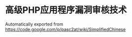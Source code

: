 # 高级PHP应用程序漏洞审核技术
Automatically exported from https://code.google.com/p/pasc2at/wiki/SimplifiedChinese
